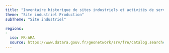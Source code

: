 ```yaml
---
title: "Inventaire historique de sites industriels et activités de service (BASIAS)"
theme: "Site industriel Production"
subTheme: "Site industriel"

regions:
-
  iso: FR-ARA
  source: https://www.datara.gouv.fr/geonetwork/srv/fre/catalog.search#/search?resultType=details&sortBy=relevance&from=1&to=20&fast=index&_content_type=json&any=Inventaire%20historique%20de%20sites%20industriels%20et%20activit%C3%A9s%20de%20service%20(BASIAS)
---
```

